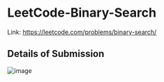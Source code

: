 # LeetCode-Binary-Search
Link: https://leetcode.com/problems/binary-search/
## Details of Submission
![image](https://user-images.githubusercontent.com/51401355/216987199-33a303dd-97a0-4dc1-88f1-c238e1082b84.png)
